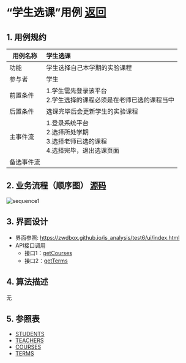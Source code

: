﻿<!-- markdownlint-disable MD033-->
<!-- 禁止MD033类型的警告 https://www.npmjs.com/package/markdownlint -->

# “学生选课”用例 [返回](../README.md)
## 1. 用例规约

|用例名称|学生选课|
|-------|:-------------|
|功能|学生选择自己本学期的实验课程|
|参与者|学生|
|前置条件|1.学生需先登录该平台</br>2.学生选择的课程必须是在老师已选的课程当中|
|后置条件|选课完毕后会更新学生的实验课程 |
|主事件流|1.登录系统平台</br>2.选择所处学期</br>3.选择老师已选的课程</br>4.选择完毕，退出选课页面 |
|备选事件流| |

## 2. 业务流程（顺序图） [源码](../src/sequence学生列表.puml)
![sequence1](../sequence学生列表.png) 

## 3. 界面设计
- 界面参照: https://zwdbox.github.io/is_analysis/test6/ui/index.html
- API接口调用
    - 接口1：[getCourses](../Interface/getCourses.md) 
    - 接口2：[getTerms](../Interface/getTerms.md)

## 4. 算法描述

无 

## 5. 参照表

- [STUDENTS](../数据库设计.md/#STUDENTS)
- [TEACHERS](../数据库设计.md/#TEACHERS)
- [COURSES](../数据库设计.md/#COURSES)
- [TERMS](../数据库设计.md/#TERMS)





